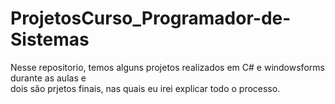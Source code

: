 
<div>
  <h1> ProjetosCurso_Programador-de-Sistemas </h1>
  Nesse repositorio, temos alguns projetos realizados em C# e windowsforms durante as aulas e
  <br>dois são prjetos finais, nas quais eu irei explicar todo o processo.
</div>



